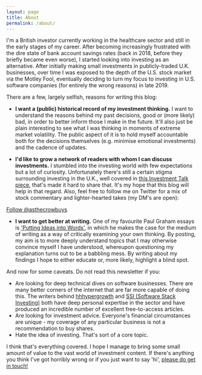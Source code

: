 ```yaml
---
layout: page
title: About
permalink: /about/
---
```


I'm a British investor currently working in the healthcare sector and still in the early stages of my career. After becoming increasingly frustrated with the dire state of bank account savings rates (back in 2018, before they briefly became even worse), I started looking into investing as an alternative. After initially making small investments in publicly-traded U.K. businesses, over time I was exposed to the depth of the U.S. stock market via the Motley Fool, eventually deciding to turn my focus to investing in U.S. software companies (for entirely the wrong reasons) in late 2019.

There are a few, largely selfish, reasons for writing this blog:

- **I want a (public) historical record of my investment thinking.** I want to understand the reasons behind my past decisions, good or (more likely) bad, in order to better inform those I make in the future. It'll also just be plain interesting to see what I was thinking in moments of extreme market volatility. The public aspect of it is to hold myself accountable both for the decisions themselves (e.g. minimise emotional investments) and the cadence of updates.

- **I'd like to grow a network of readers with whom I can discuss investments.** I stumbled into the investing world with few expectations but a lot of curiosity. Unfortunately there's still a certain stigma surrounding investing in the U.K., well covered in [this Investment Talk piece](https://investmenttalk.substack.com/p/lessons-in-habitual-saving), that's made it hard to share that. It's my hope that this blog will help in that regard. Also, feel free to follow me on Twitter for a mix of stock commentary and lighter-hearted takes (my DM's are open): 

<a href="https://twitter.com/asthecrowbuys?ref_src=twsrc%5Etfw" class="twitter-follow-button" data-show-count="false">Follow @asthecrowbuys</a><script async src="https://platform.twitter.com/widgets.js" charset="utf-8"></script>

- **I want to get better at writing.** One of my favourite Paul Graham essays is ['Putting Ideas into Words'](http://www.paulgraham.com/words.html), in which he makes the case for the medium of writing as a way of critically examining your own thinking. By posting, my aim is to more deeply understand topics that I may otherwise convince myself I have understood, whereupon questioning my explanation turns out to be a babbling mess. By writing about my findings I hope to either educate or, more likely, highlight a blind spot. 

And now for some caveats. Do not read this newsletter if you:

- Are looking for deep technical dives on software businesses. There are many better corners of the internet that are far more capable of doing this. The writers behind [hhhypergrowth](https://hhhypergrowth.com/) and [SSI (Software Stack Investing)](https://softwarestackinvesting.com/) both have deep personal expertise in the sector and have produced an incredible number of excellent free-to-access articles. 
- Are looking for investment advice. Everyone's financial circumstances are unique - my coverage of any particular business is not a recommendation to buy shares.
- Hate the idea of investing. That's sort of a core topic.

I think that's everything covered. I hope I manage to bring some small amount of value to the vast world of investment content. If there's anything you think I've got horribly wrong or if you just want to say 'hi', [please do get in touch!](mailto:asthecrowbuys@gmail.com)
